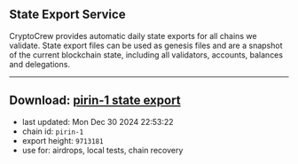 ## State Export Service
CryptoCrew provides automatic daily state exports for all chains we validate. State export files can be used as genesis files and are a snapshot of the current blockchain state, including all validators, accounts, balances and delegations.

---
**Download: [pirin-1 state export](https://dl-eu2.ccvalidators.com/SERVICE/nolus/pirin-1_export_9713181.json)**
---

- last updated: Mon Dec 30 2024 22:53:22
- chain id: `pirin-1`
- export height: `9713181`
- use for: airdrops, local tests, chain recovery
